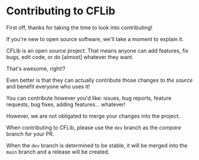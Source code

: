 # Contributing to CFLib

First off, thanks for taking the time to look into contributing!

If you're new to open source software, we'll take a moment to explain it.

CFLib is an open source project. That means anyone can add features, fix bugs, edit code, or do [almost] whatever they want.

That's awesome, right!?

Even better is that they can actually contribute those changes *to the source* and benefit everyone who uses it!

You can contribute however you'd like: issues, bug reports, feature requests, bug fixes, adding features... whatever!

However, we are not obligated to merge your changes into the project. 

When contributing to CFLib, please use the `dev` branch as the *compare* branch for your PR. 

When the `dev` branch is determined to be stable, it will be merged into the `main` branch and a release will be created.
